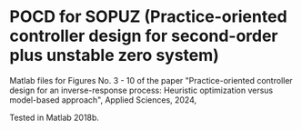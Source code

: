 # POCD for SOPUZ (Practice-oriented controller design for second-order plus unstable zero system)
Matlab files for Figures No. 3 - 10 of the paper "Practice-oriented controller design for an inverse-response process: Heuristic optimization versus model-based approach", Applied Sciences, 2024,

Tested in Matlab 2018b.
